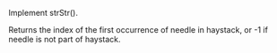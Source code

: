 Implement strStr().

Returns the index of the first occurrence of needle in haystack, or -1 if needle is not part of haystack.

